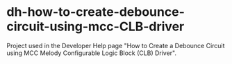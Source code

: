# dh-how-to-create-debounce-circuit-using-mcc-CLB-driver
 Project used in the Developer Help page "How to Create a Debounce Circuit using MCC Melody Configurable Logic Block (CLB) Driver".
